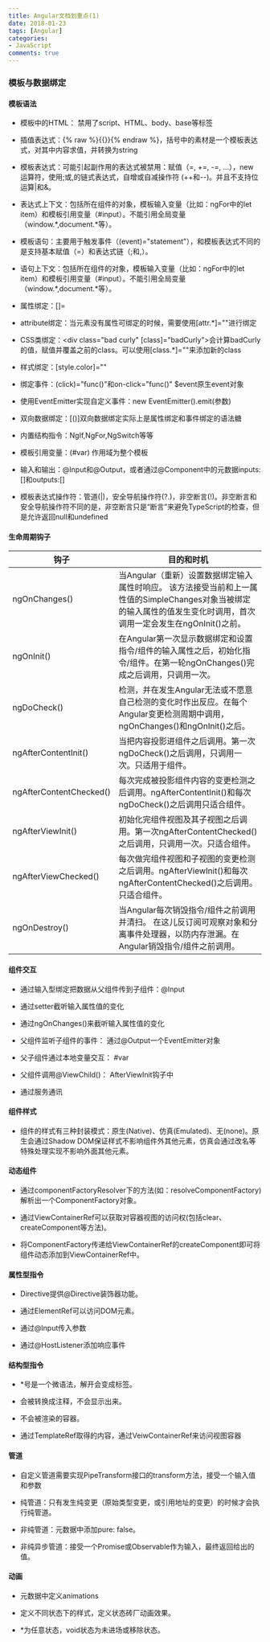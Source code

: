 ```yaml
---
title: Angular文档划重点(1)
date: 2018-01-23
tags: [Angular]
categories:
- JavaScript
comments: true
---
```


### 模板与数据绑定

#### 模板语法

* 模板中的HTML： 禁用了script、HTML、body、base等标签

* 插值表达式：{% raw %}{{}}{% endraw %}，括号中的素材是一个模板表达式，对其中内容求值，并转换为string

* 模板表达式：可能引起副作用的表达式被禁用：赋值（=, +=, -=, ...），new 运算符，使用;或,的链式表达式，自增或自减操作符 (++和--)。并且不支持位运算|和&。

* 表达式上下文：包括所在组件的对象，模板输入变量（比如：ngFor中的let item）和模板引用变量（#input）。不能引用全局变量（window.*,document.*等）。

* 模板语句：主要用于触发事件（(event)="statement"），和模板表达式不同的是支持基本赋值（=）和表达式链（;和,）。

* 语句上下文：包括所在组件的对象，模板输入变量（比如：ngFor中的let item）和模板引用变量（#input）。不能引用全局变量（window.*,document.*等）。

* 属性绑定：[]=

* attribute绑定：当元素没有属性可绑定的时候，需要使用[attr.*]=""进行绑定

* CSS类绑定：<div class="bad curly" [class]="badCurly"></div>会计算badCurly的值，赋值并覆盖之前的class。可以使用[class.*]=""来添加新的class

* 样式绑定：[style.color]=""

* 绑定事件：(click)="func()"和on-click="func()" $event原生event对象

* 使用EventEmitter实现自定义事件：new EventEmitter().emit(参数)

* 双向数据绑定：[()]双向数据绑定实际上是属性绑定和事件绑定的语法糖

* 内置结构指令：NgIf,NgFor,NgSwitch等等

* 模板引用变量：(#var) 作用域为整个模板

* 输入和输出：@Input和@Output，或者通过@Component中的元数据inputs:[]和outputs:[]

* 模板表达式操作符：管道(|)，安全导航操作符(?.)，非空断言(!)。非空断言和安全导航操作符不同的是，非空断言只是“断言”来避免TypeScript的检查，但是允许返回null和undefined

#### 生命周期钩子

|钩子|目的和时机|
|---|--------|
|ngOnChanges()|当Angular（重新）设置数据绑定输入属性时响应。 该方法接受当前和上一属性值的SimpleChanges对象当被绑定的输入属性的值发生变化时调用，首次调用一定会发生在ngOnInit()之前。|
|ngOnInit()|在Angular第一次显示数据绑定和设置指令/组件的输入属性之后，初始化指令/组件。在第一轮ngOnChanges()完成之后调用，只调用一次。|
|ngDoCheck()|检测，并在发生Angular无法或不愿意自己检测的变化时作出反应。在每个Angular变更检测周期中调用，ngOnChanges()和ngOnInit()之后。|
|ngAfterContentInit()|当把内容投影进组件之后调用。第一次ngDoCheck()之后调用，只调用一次。只适用于组件。|
|ngAfterContentChecked()|每次完成被投影组件内容的变更检测之后调用。ngAfterContentInit()和每次ngDoCheck()之后调用只适合组件。|
|ngAfterViewInit()|初始化完组件视图及其子视图之后调用。第一次ngAfterContentChecked()之后调用，只调用一次。只适合组件。|
|ngAfterViewChecked()|每次做完组件视图和子视图的变更检测之后调用。ngAfterViewInit()和每次ngAfterContentChecked()之后调用。只适合组件。|
|ngOnDestroy()|当Angular每次销毁指令/组件之前调用并清扫。 在这儿反订阅可观察对象和分离事件处理器，以防内存泄漏。在Angular销毁指令/组件之前调用。|

#### 组件交互

* 通过输入型绑定把数据从父组件传到子组件：@Input

* 通过setter截听输入属性值的变化

* 通过ngOnChanges()来截听输入属性值的变化

* 父组件监听子组件的事件： 通过@Output一个EventEmitter对象

* 父子组件通过本地变量交互： #var

* 父组件调用@ViewChild()： AfterViewInit钩子中

* 通过服务通讯

#### 组件样式

* 组件的样式有三种封装模式：原生(Native)、仿真(Emulated)、无(none)。原生会通过Shadow DOM保证样式不影响组件外其他元素，仿真会通过改名等特殊处理实现不影响外面其他元素。

#### 动态组件

* 通过componentFactoryResolver下的方法(如：resolveComponentFactory)解析出一个ComponentFactory对象。

* 通过ViewContainerRef可以获取对容器视图的访问权(包括clear、createComponent等方法)。

* 将ComponentFactory传递给ViewContainerRef的createComponent即可将组件动态添加到ViewContainerRef中。

#### 属性型指令

* Directive提供@Directive装饰器功能。

* 通过ElementRef可以访问DOM元素。

* 通过@Input传入参数

* 通过@HostListener添加响应事件

#### 结构型指令

* *号是一个微语法，解开会变成<ng-template>标签。

* <ng-template>会被转换成注释，不会显示出来。

* <ng-container>不会被渲染的容器。

* 通过TemplateRef取得<ng-template>的内容，通过VeiwContainerRef来访问视图容器

#### 管道

* 自定义管道需要实现PipeTransform接口的transform方法，接受一个输入值和参数

* 纯管道：只有发生纯变更（原始类型变更，或引用地址的变更）的时候才会执行纯管道。

* 非纯管道：元数据中添加pure: false。

* 非纯异步管道：接受一个Promise或Observable作为输入，最终返回给出的值。

#### 动画

* 元数据中定义animations

* 定义不同状态下的样式，定义状态砖厂动画效果。

* *为任意状态，void状态为未进场或移除状态。
